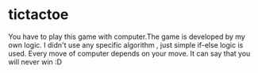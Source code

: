 # tictactoe
You have to play this game with computer.The game is developed by my own logic. I didn't use any specific algorithm , just simple if-else logic is used.
Every move of computer depends on your move. It can say that you will never win :D
